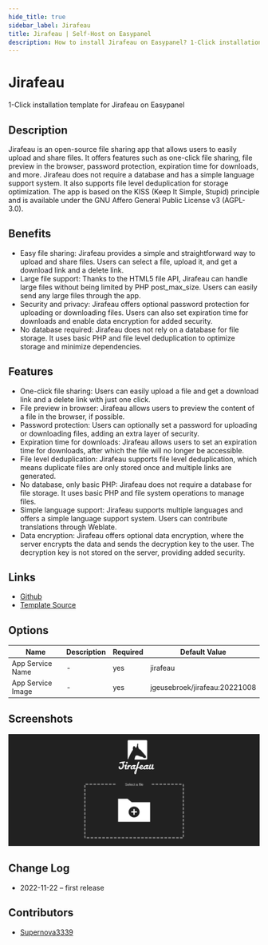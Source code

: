 ```yaml
---
hide_title: true
sidebar_label: Jirafeau
title: Jirafeau | Self-Host on Easypanel
description: How to install Jirafeau on Easypanel? 1-Click installation template for Jirafeau on Easypanel
---
```


<!-- generated -->

# Jirafeau

1-Click installation template for Jirafeau on Easypanel

## Description

Jirafeau is an open-source file sharing app that allows users to easily upload and share files. It offers features such as one-click file sharing, file preview in the browser, password protection, expiration time for downloads, and more. Jirafeau does not require a database and has a simple language support system. It also supports file level deduplication for storage optimization. The app is based on the KISS (Keep It Simple, Stupid) principle and is available under the GNU Affero General Public License v3 (AGPL-3.0).

## Benefits

- Easy file sharing: Jirafeau provides a simple and straightforward way to upload and share files. Users can select a file, upload it, and get a download link and a delete link.
- Large file support: Thanks to the HTML5 file API, Jirafeau can handle large files without being limited by PHP post_max_size. Users can easily send any large files through the app.
- Security and privacy: Jirafeau offers optional password protection for uploading or downloading files. Users can also set expiration time for downloads and enable data encryption for added security.
- No database required: Jirafeau does not rely on a database for file storage. It uses basic PHP and file level deduplication to optimize storage and minimize dependencies.

## Features

- One-click file sharing: Users can easily upload a file and get a download link and a delete link with just one click.
- File preview in browser: Jirafeau allows users to preview the content of a file in the browser, if possible.
- Password protection: Users can optionally set a password for uploading or downloading files, adding an extra layer of security.
- Expiration time for downloads: Jirafeau allows users to set an expiration time for downloads, after which the file will no longer be accessible.
- File level deduplication: Jirafeau supports file level deduplication, which means duplicate files are only stored once and multiple links are generated.
- No database, only basic PHP: Jirafeau does not require a database for file storage. It uses basic PHP and file system operations to manage files.
- Simple language support: Jirafeau supports multiple languages and offers a simple language support system. Users can contribute translations through Weblate.
- Data encryption: Jirafeau offers optional data encryption, where the server encrypts the data and sends the decryption key to the user. The decryption key is not stored on the server, providing added security.

## Links

- [Github](https://gitlab.com/mojo42/Jirafeau)
- [Template Source](https://github.com/easypanel-io/templates/tree/main/templates/jirafeau)

## Options

Name | Description | Required | Default Value
-|-|-|-
App Service Name | - | yes | jirafeau
App Service Image | - | yes | jgeusebroek/jirafeau:20221008

## Screenshots

![Jirafeau Screenshot](./assets/screenshot.png)

## Change Log

- 2022-11-22 – first release

## Contributors

- [Supernova3339](https://github.com/Supernova3339)
